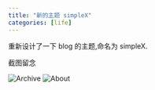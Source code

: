 ```yaml
---
title: "新的主题 simpleX"
categories: [life]
---
```


重新设计了一下 blog 的主题,命名为 simpleX.

截图留念

![Archive](https://ww1.sinaimg.cn/large/6601622djw1e6pkxwabktj20iw0f4757.jpg "Archive")
![About](https://ww2.sinaimg.cn/large/6601622djw1e6pkyewh2tj20kw0i8gml.jpg "About")
